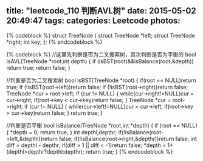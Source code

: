 title: "leetcode_110 判断AVL树"
date: 2015-05-02 20:49:47
tags:
categories: Leetcode
photos: 
---
{% codeblock %}
struct TreeNode
{
    struct TreeNode *left;
    struct TreeNode *right;
    int key;
};
{% endcodeblock %}
<!--more-->
{% codeblock %}
//这里先判断是否为二叉搜索树，其次判断是否为平衡的
bool IsAVL(TreeNode *root,int depth)
{
    if (isBST(root)&&isBalance(root,&depth))
    return true;
    return false;
}

//判断是否为二叉搜索树
bool isBST(TreeNode *root)
{
    if(root == NULL)return true;
    if (!isBST(root->left))return false;
    if (!isBST(root->right))return false;
    TreeNode *cur = root->left;
    if (cur != NULL)
    {
        while(cur->right!=NULL)cur = cur->right;
        if(root->key < cur->key)return false;
    }
    TreeNode *cur = root->right;
    if (cur != NULL)
    {
        while(cur->left!=NULL)cur = cur->left;
        if(root->key > cur->key)return false;
    }
    return true;
}

//判断是否平衡
bool isBalance(TreeNode *root,int *depth)
{
    if (root == NULL)
    {
        *depth = 0;
        return true;
    }
    int depthl,depthr;
    if(!isBalance(root->left,&depthl))return false;
    if(!isBalance(root->right,&depthr))return false;
    int diff = depthl - depthr;
    if(diff > 1 || diff < -1)return false;
    *depth = 1+(depthl>depthr?depthl:depthr);
    return true;
}
{% endcodeblock %}